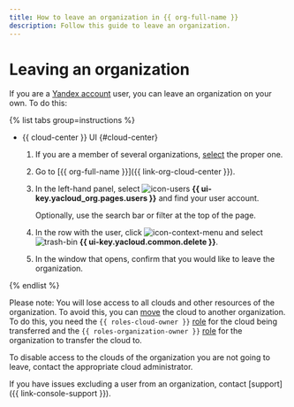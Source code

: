 ```yaml
---
title: How to leave an organization in {{ org-full-name }}
description: Follow this guide to leave an organization.
---
```


# Leaving an organization

If you are a [Yandex account](../../iam/concepts/users/accounts.md#passport) user, you can leave an organization on your own. To do this:

{% list tabs group=instructions %}

- {{ cloud-center }} UI {#cloud-center}

  1. If you are a member of several organizations, [select](./manage-organizations.md#switch-to-another-org) the proper one.
  1. Go to [{{ org-full-name }}]({{ link-org-cloud-center }}).
  1. In the left-hand panel, select ![icon-users](../../_assets/console-icons/person.svg) **{{ ui-key.yacloud_org.pages.users }}** and find your user account.

      Optionally, use the search bar or filter at the top of the page.
  1. In the row with the user, click ![icon-context-menu](../../_assets/console-icons/ellipsis.svg) and select ![trash-bin](../../_assets/console-icons/trash-bin.svg) **{{ ui-key.yacloud.common.delete }}**.
  1. In the window that opens, confirm that you would like to leave the organization.

{% endlist %}

Please note: You will lose access to all clouds and other resources of the organization. To avoid this, you can [move](../../resource-manager/operations/cloud/change-organization.md) the cloud to another organization. To do this, you need the `{{ roles-cloud-owner }}` [role](../security/index.md#organization-manager-organizations-owner) for the cloud being transferred and the `{{ roles-organization-owner }}` [role](../../resource-manager/security/index.md#resource-manager-clouds-owner) for the organization to transfer the cloud to.

To disable access to the clouds of the organization you are not going to leave, contact the appropriate cloud administrator.

If you have issues excluding a user from an organization, contact [support]({{ link-console-support }}).